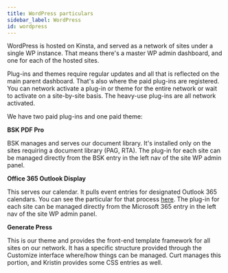 ```yaml
---
title: WordPress particulars
sidebar_label: WordPress
id: wordpress
---
```


WordPress is hosted on Kinsta, and served as a network of sites under a single WP instance. That means there's a master WP admin dashboard, and one for each of the hosted sites.

Plug-ins and themes require regular updates and all that is reflected on the main parent dashboard. That's also where the paid plug-ins are registered. You can network activate a plug-in or theme for the entire network or wait to activate on a site-by-site basis. The heavy-use plug-ins are all network activated.

We have two paid plug-ins and one paid theme:

**BSK PDF Pro**

BSK manages and serves our document library. It's installed only on the sites requiring a document library (PAG, RTA). The plug-in for each site can be managed directly from the BSK entry in the left nav of the site WP admin panel.

**Office 365 Outlook Display**

This serves our calendar. It pulls event entries for designated Outlook 365 calendars. You can see the particular for that process [here](/event-workflow.md). The plug-in for each site can be managed directly from the Microsoft 365 entry in the left nav of the site WP admin panel.

**Generate Press**

This is our theme and provides the front-end template framework for all sites on our network. It has a specific structure provided through the Customize interface where/how things can be managed. Curt manages this portion, and Kristin provides some CSS entries as well.